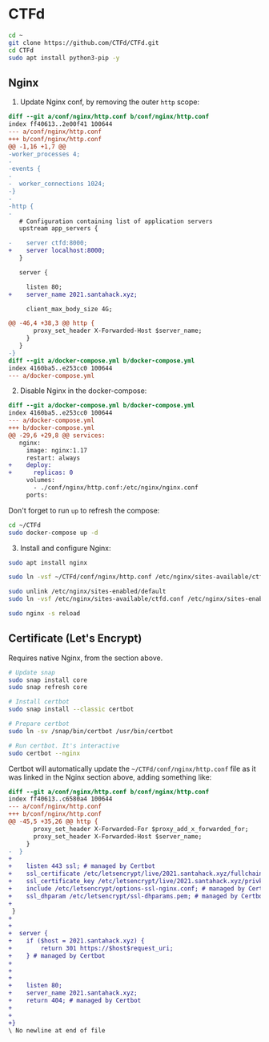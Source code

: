 # CTFd

```sh
cd ~
git clone https://github.com/CTFd/CTFd.git
cd CTFd
sudo apt install python3-pip -y
```

## Nginx

1. Update Nginx conf, by removing the outer `http` scope:

```diff
diff --git a/conf/nginx/http.conf b/conf/nginx/http.conf
index ff40613..2e00f41 100644
--- a/conf/nginx/http.conf
+++ b/conf/nginx/http.conf
@@ -1,16 +1,7 @@
-worker_processes 4;
-
-events {
-
-  worker_connections 1024;
-}
-
-http {
-
   # Configuration containing list of application servers
   upstream app_servers {

-    server ctfd:8000;
+    server localhost:8000;
   }

   server {

     listen 80;
+    server_name 2021.santahack.xyz;

     client_max_body_size 4G;

@@ -46,4 +38,3 @@ http {
       proxy_set_header X-Forwarded-Host $server_name;
     }
   }
-}
diff --git a/docker-compose.yml b/docker-compose.yml
index 4160ba5..e253cc0 100644
--- a/docker-compose.yml
```

2. Disable Nginx in the docker-compose:

```diff
diff --git a/docker-compose.yml b/docker-compose.yml
index 4160ba5..e253cc0 100644
--- a/docker-compose.yml
+++ b/docker-compose.yml
@@ -29,6 +29,8 @@ services:
   nginx:
     image: nginx:1.17
     restart: always
+    deploy:
+      replicas: 0
     volumes:
       - ./conf/nginx/http.conf:/etc/nginx/nginx.conf
     ports:
```

Don't forget to run `up` to refresh the compose:

```sh
cd ~/CTFd
sudo docker-compose up -d
```

3. Install and configure Nginx:

```sh
sudo apt install nginx

sudo ln -vsf ~/CTFd/conf/nginx/http.conf /etc/nginx/sites-available/ctfd.conf

sudo unlink /etc/nginx/sites-enabled/default
sudo ln -vsf /etc/nginx/sites-available/ctfd.conf /etc/nginx/sites-enabled/ctfd.conf

sudo nginx -s reload
```

## Certificate (Let's Encrypt)

Requires native Nginx, from the section above.

```sh
# Update snap
sudo snap install core
sudo snap refresh core

# Install certbot
sudo snap install --classic certbot

# Prepare certbot
sudo ln -sv /snap/bin/certbot /usr/bin/certbot

# Run certbot. It's interactive
sudo certbot --nginx
```

Certbot will automatically update the `~/CTFd/conf/nginx/http.conf` file as it
was linked in the Nginx section above, adding something like:

```diff
diff --git a/conf/nginx/http.conf b/conf/nginx/http.conf
index ff40613..c6580a4 100644
--- a/conf/nginx/http.conf
+++ b/conf/nginx/http.conf
@@ -45,5 +35,26 @@ http {
       proxy_set_header X-Forwarded-For $proxy_add_x_forwarded_for;
       proxy_set_header X-Forwarded-Host $server_name;
     }
-  }
+
+    listen 443 ssl; # managed by Certbot
+    ssl_certificate /etc/letsencrypt/live/2021.santahack.xyz/fullchain.pem; # managed by Certbot
+    ssl_certificate_key /etc/letsencrypt/live/2021.santahack.xyz/privkey.pem; # managed by Certbot
+    include /etc/letsencrypt/options-ssl-nginx.conf; # managed by Certbot
+    ssl_dhparam /etc/letsencrypt/ssl-dhparams.pem; # managed by Certbot
+
 }
+
+
+  server {
+    if ($host = 2021.santahack.xyz) {
+        return 301 https://$host$request_uri;
+    } # managed by Certbot
+
+
+
+    listen 80;
+    server_name 2021.santahack.xyz;
+    return 404; # managed by Certbot
+
+
+}
\ No newline at end of file
```
